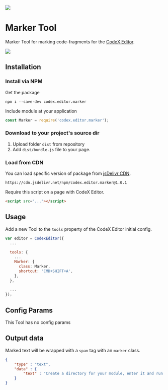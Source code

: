 ![](https://badgen.net/badge/CodeX%20Editor/v2.0/blue)

# Marker Tool

Marker Tool for marking code-fragments for the [CodeX Editor](https://ifmo.su/editor).

![](assets/example.gif)

## Installation

### Install via NPM

Get the package

```shell
npm i --save-dev codex.editor.marker
```

Include module at your application

```javascript
const Marker = require('codex.editor.marker');
```

### Download to your project's source dir

1. Upload folder `dist` from repository
2. Add `dist/bundle.js` file to your page.

### Load from CDN

You can load specific version of package from [jsDelivr CDN](https://www.jsdelivr.com/package/npm/codex.editor.marker).

`https://cdn.jsdelivr.net/npm/codex.editor.marker@1.0.1`

Require this script on a page with CodeX Editor.

```html
<script src="..."></script>
```

## Usage

Add a new Tool to the `tools` property of the CodeX Editor initial config.

```javascript
var editor = CodexEditor({
  ...
  
  tools: {
    ...
    Marker: {
      class: Marker,
      shortcut: 'CMD+SHIFT+A',
    },
  },
  
  ...
});
```

## Config Params

This Tool has no config params

## Output data

Marked text will be wrapped with a `span` tag with an `marker` class.

```json
{
    "type" : "text",
    "data" : {
        "text" : "Create a directory for your module, enter it and run <span class=\"marker\">npm init</span> command."
    }
}
```


